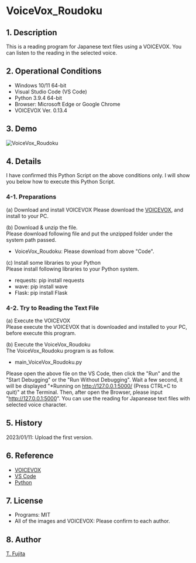 # VoiceVox_Roudoku
## 1. Description
This is a reading program for Japanese text files using a VOICEVOX. You can listen to the reading in the selected voice.

## 2. Operational Conditions
- Windows 10/11 64-bit
- Visual Studio Code (VS Code)
- Python 3.9.4 64-bit
- Browser: Microsoft Edge or Google Chrome
- VOICEVOX Ver. 0.13.4

## 3. Demo
![VoiceVox_Roudoku](https://to-fujita.github.io/Images/Voice_Converter.png "Images for Voice Converter")

## 4. Details
I have confirmed this Python Script on the above conditions only. I will show you below how to execute this Python Script.

### 4-1. Preparations
(a) Download and install VOICEVOX
Please download the [VOICEVOX](https://voicevox.hiroshiba.jp/), and install to your PC. 
  
(b) Download & unzip the file.  
Please download following file and put the unzipped folder under the system path passed.
- VoiceVox_Roudoku: Please download from above "Code".
  
(c) Install some libraries to your Python  
Please install following libraries to your Python system.
- requests: pip install requests
- wave: pip install wave
- Flask: pip install Flask
  
### 4-2. Try to Reading the Text File
(a) Execute the VOICEVOX  
Please execute the VOICEVOX that is downloaded and installed to your PC, before execute this program.   
  
(b) Execute the VoiceVox_Roudoku  
The VoiceVox_Roudoku program is as follow.  
- main_VoiceVox_Roudoku.py  

Please open the above file on the VS Code, then click the "Run" and the "Start Debugging" or the "Run Without Debugging". Wait a few second, it will be displayed "*Running on http://127.0.0.1:5000/ (Press CTRL+C to quit)" at the Terminal. Then, after open the Browser, please input "http://127.0.0.1:5000". You can use the reading for Japanease text files with selected voice character.  
  
## 5. History
2023/01/11: Upload the first version.  
  
## 6. Reference
- [VOICEVOX](https://voicevox.hiroshiba.jp/)
- [VS Code](https://azure.microsoft.com/ja-jp/products/visual-studio-code/)
- [Python](https://www.python.org/)
  
## 7. License
- Programs: MIT
- All of the images and VOICEVOX: Please confirm to each author.
  
## 8. Author
[T. Fujita](https://github.com/To-Fujita)

